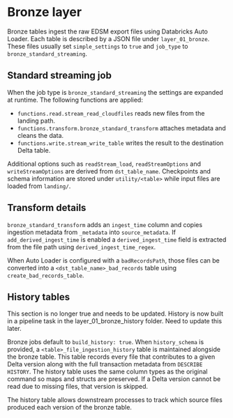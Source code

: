 # Bronze layer

Bronze tables ingest the raw EDSM export files using Databricks Auto Loader.
Each table is described by a JSON file under `layer_01_bronze`.  These files
usually set `simple_settings` to `true` and `job_type` to
`bronze_standard_streaming`.

## Standard streaming job

When the job type is `bronze_standard_streaming` the settings are expanded at
runtime.  The following functions are applied:

- `functions.read.stream_read_cloudfiles` reads new files from the landing path.
- `functions.transform.bronze_standard_transform` attaches metadata and cleans
the data.
- `functions.write.stream_write_table` writes the result to the destination
  Delta table.

Additional options such as `readStream_load`, `readStreamOptions` and
`writeStreamOptions` are derived from `dst_table_name`.  Checkpoints and schema
information are stored under `utility/<table>` while input files are loaded from
`landing/`.

## Transform details

`bronze_standard_transform` adds an `ingest_time` column and copies ingestion
metadata from `_metadata` into `source_metadata`.  If
`add_derived_ingest_time` is enabled a `derived_ingest_time` field is extracted
from the file path using `derived_ingest_time_regex`.

When Auto Loader is configured with a `badRecordsPath`, those files can be
converted into a `<dst_table_name>_bad_records` table using
`create_bad_records_table`.

## History tables

This section is no longer true and needs to be updated. History is now built
in a pipeline task in the layer_01_bronze_history folder. Need to update this
later.

Bronze jobs default to `build_history: true`.  When `history_schema` is
provided, a `<table>_file_ingestion_history` table is maintained alongside the
bronze table.  This table records every file that contributes to a given Delta
version along with the full transaction metadata from `DESCRIBE HISTORY`.  The
history table uses the same column types as the original command so maps and
structs are preserved.  If a Delta version cannot be read due to missing files,
that version is skipped.

The history table allows downstream processes to track which source files
produced each version of the bronze table.
